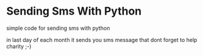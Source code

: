 # Sending Sms With Python

simple code for sending sms with python 

in last day of each month it sends you sms message that dont forget to help charity ;-)
